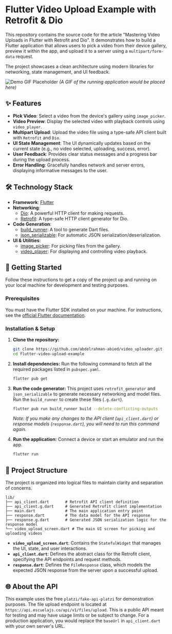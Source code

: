 
# Flutter Video Upload Example with Retrofit & Dio

This repository contains the source code for the article "Mastering Video Uploads in Flutter with Retrofit and Dio". It demonstrates how to build a Flutter application that allows users to pick a video from their device gallery, preview it within the app, and upload it to a server using a `multipart/form-data` request.

The project showcases a clean architecture using modern libraries for networking, state management, and UI feedback.

![Demo GIF Placeholder](https://via.placeholder.com/350x650.gif?text=App+Demo+Here)
*(A GIF of the running application would be placed here)*

## ✨ Features

-   **Pick Video**: Select a video from the device's gallery using `image_picker`.
-   **Video Preview**: Display the selected video with playback controls using `video_player`.
-   **Multipart Upload**: Upload the video file using a type-safe API client built with `Retrofit` and `Dio`.
-   **UI State Management**: The UI dynamically updates based on the current state (e.g., no video selected, uploading, success, error).
-   **User Feedback**: Provides clear status messages and a progress bar during the upload process.
-   **Error Handling**: Gracefully handles network and server errors, displaying informative messages to the user.

## 🛠️ Technology Stack

-   **Framework**: [Flutter](https://flutter.dev/)
-   **Networking**:
    -   [Dio](https://pub.dev/packages/dio): A powerful HTTP client for making requests.
    -   [Retrofit](https://pub.dev/packages/retrofit): A type-safe HTTP client generator for Dio.
-   **Code Generation**:
    -   [build_runner](https://pub.dev/packages/build_runner): A tool to generate Dart files.
    -   [json_serializable](https://pub.dev/packages/json_serializable): For automatic JSON serialization/deserialization.
-   **UI & Utilities**:
    -   [image_picker](https://pub.dev/packages/image_picker): For picking files from the gallery.
    -   [video_player](https://pub.dev/packages/video_player): For displaying and controlling video playback.

## 🚀 Getting Started

Follow these instructions to get a copy of the project up and running on your local machine for development and testing purposes.

### Prerequisites

You must have the Flutter SDK installed on your machine. For instructions, see the [official Flutter documentation](https://flutter.dev/docs/get-started/install).

### Installation & Setup

1.  **Clone the repository:**
    ```sh
    git clone https://github.com/abdelrahman-abied/video_uploader.git
    cd flutter-video-upload-example
    ```

2.  **Install dependencies:**
    Run the following command to fetch all the required packages listed in `pubspec.yaml`.
    ```sh
    flutter pub get
    ```

3.  **Run the code generator:**
    This project uses `retrofit_generator` and `json_serializable` to generate necessary networking and model files. Run the `build_runner` to create these files (`.g.dart`).
    ```sh
    flutter pub run build_runner build --delete-conflicting-outputs
    ```
    *Note: If you make any changes to the API client (`api_client.dart`) or response models (`response.dart`), you will need to run this command again.*

4.  **Run the application:**
    Connect a device or start an emulator and run the app.
    ```sh
    flutter run
    ```

## 📂 Project Structure

The project is organized into logical files to maintain clarity and separation of concerns.

```
lib/
├── api_client.dart       # Retrofit API client definition
├── api_client.g.dart     # Generated Retrofit client implementation
├── main.dart             # The main application entry point
├── response.dart         # The data model for the API response
├── response.g.dart       # Generated JSON serialization logic for the response model
└── video_upload_screen.dart # The main UI screen for picking and uploading videos
```

-   **`video_upload_screen.dart`**: Contains the `StatefulWidget` that manages the UI, state, and user interactions.
-   **`api_client.dart`**: Defines the abstract class for the Retrofit client, specifying the API endpoints and request methods.
-   **`response.dart`**: Defines the `FileResponse` class, which models the expected JSON response from the server upon a successful upload.

## 🌐 About the API

This example uses the free `platzi/fake-api-platzi` for demonstration purposes. The file upload endpoint is located at `https://api.escuelajs.co/api/v1/files/upload`. This is a public API meant for testing and may have usage limits or be subject to change. For a production application, you would replace the `baseUrl` in `api_client.dart` with your own server's URL.
